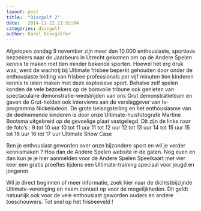 ```yaml
---
layout: post
title:  "Discgolf 2"
date:   2014-11-22 21:32:04
categories: discgolf
author: Karel Discgolfer
---
```

Afgelopen zondag 9 november zijn meer dan 10.000 enthousiaste, sportieve bezoekers naar de Jaarbeurs in Utrecht gekomen om op de Andere Spelen kennis te maken met tien minder bekende sporten. Hoewel het erg druk was, werd de wachtrij bij Ultimate frisbee beperkt gehouden door onder de enthousiaste leiding van frisbee professionals per vijf minuten tien kinderen kennis te laten maken met deze explosieve sport.
Behalve zelf spelen konden de vele bezoekers op de bomvolle tribune ook genieten van spectaculaire demonstratie-wedstrijden van ons Grut demonstratieteam en gaven de Grut-helden ook interviews aan de verslaggever van tv-programma Nickelodeon.
De grote belangstelling en het enthousiasme van de deelnemende kinderen is door onze Ultimate-huisfotografe Martine Bootsma uitgebreid op de gevoelige plaat vastgelegd. Dit zijn de links naar de foto’s : 9 tot 10 uur
10 tot 11 uur
11 tot 12 uur
12 tot 13 uur
14 tot 15 uur
15 tot 16 uur
16 tot 17 uur
Ultimate Show Case
 
Ben je enthousiast geworden over onze bijzondere sport en wil je verder kennismaken ? Hou dan de Andere Spelen website in de gaten. Nog even en dan kun je je hier aanmelden voor de Andere Spelen Speelkaart met vier keer een gratis proefles tijdens een Ultimate-training speciaal voor jeugd en jongeren.
 
Wil je direct beginnen of meer informatie, zoek hier naar de dichtstbijzijnde Ultimate-vereniging en neem contact op voor de mogelijkheden. Dit geldt natuurlijk ook voor de vele enthousiast geworden ouders en andere toeschouwers.
Tot snel op het frisbeeveld !